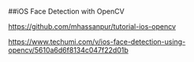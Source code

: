 ##iOS Face Detection with OpenCV

https://github.com/mhassanpur/tutorial-ios-opencv


https://www.techumi.com/v/ios-face-detection-using-opencv/5610a6d6f8134c047f22d01b